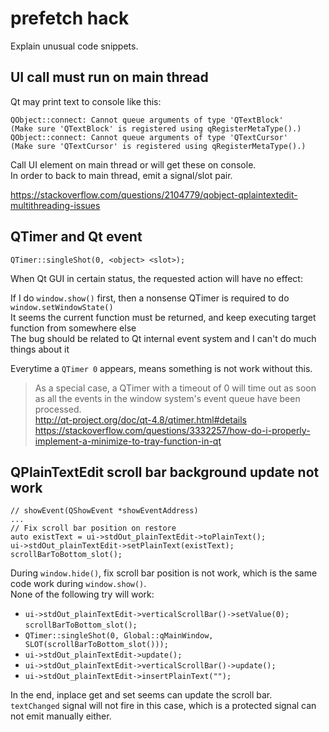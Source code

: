 # prefetch hack

Explain unusual code snippets.

## UI call must run on main thread

Qt may print text to console like this:

```
QObject::connect: Cannot queue arguments of type 'QTextBlock'
(Make sure 'QTextBlock' is registered using qRegisterMetaType().)
QObject::connect: Cannot queue arguments of type 'QTextCursor'
(Make sure 'QTextCursor' is registered using qRegisterMetaType().)
```

Call UI element on main thread or will get these on console.  
In order to back to main thread, emit a signal/slot pair.

https://stackoverflow.com/questions/2104779/qobject-qplaintextedit-multithreading-issues

## QTimer and Qt event

```
QTimer::singleShot(0, <object> <slot>);
```

When Qt GUI in certain status, the requested action will have no effect:

If I do `window.show()` first, then a nonsense QTimer is required to do `window.setWindowState()`  
It seems the current function must be returned, and keep executing target function from somewhere else  
The bug should be related to Qt internal event system and I can't do much things about it

Everytime a `QTimer 0` appears, means something is not work without this.

> As a special case, a QTimer with a timeout of 0 will time out as soon as all the events in the window system's event queue have been processed.  
> http://qt-project.org/doc/qt-4.8/qtimer.html#details  
> https://stackoverflow.com/questions/3332257/how-do-i-properly-implement-a-minimize-to-tray-function-in-qt

## QPlainTextEdit scroll bar background update not work

```
// showEvent(QShowEvent *showEventAddress)
...
// Fix scroll bar position on restore
auto existText = ui->stdOut_plainTextEdit->toPlainText();
ui->stdOut_plainTextEdit->setPlainText(existText);
scrollBarToBottom_slot();
```

During `window.hide()`, fix scroll bar position is not work, which is the same code work during `window.show()`.  
None of the following try will work:

- `ui->stdOut_plainTextEdit->verticalScrollBar()->setValue(0);`  
   `scrollBarToBottom_slot();`
- `QTimer::singleShot(0, Global::qMainWindow, SLOT(scrollBarToBottom_slot()));`
- `ui->stdOut_plainTextEdit->update();`
- `ui->stdOut_plainTextEdit->verticalScrollBar()->update();`
- `ui->stdOut_plainTextEdit->insertPlainText("");`

In the end, inplace get and set seems can update the scroll bar.  
`textChanged` signal will not fire in this case, which is a protected signal can not emit manually either.
